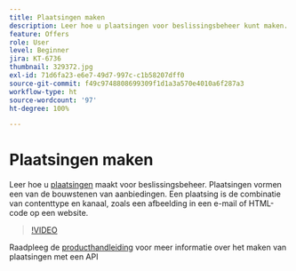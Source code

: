 ```yaml
---
title: Plaatsingen maken
description: Leer hoe u plaatsingen voor beslissingsbeheer kunt maken. Plaatsingen vormen een van de bouwstenen van aanbiedingen.
feature: Offers
role: User
level: Beginner
jira: KT-6736
thumbnail: 329372.jpg
exl-id: 71d6fa23-e6e7-49d7-997c-c1b58207dff0
source-git-commit: f49c9748808699309f1d1a3a570e4010a6f287a3
workflow-type: ht
source-wordcount: '97'
ht-degree: 100%

---
```


# Plaatsingen maken

Leer hoe u [plaatsingen](https://experienceleague.adobe.com/docs/journey-optimizer/using/offer-decisioniong/create-components/creating-placements.html?lang=nl) maakt voor beslissingsbeheer. Plaatsingen vormen een van de bouwstenen van aanbiedingen. Een plaatsing is de combinatie van contenttype en kanaal, zoals een afbeelding in een e-mail of HTML-code op een website.

>[!VIDEO](https://video.tv.adobe.com/v/329372?quality=12&learn=on)

Raadpleeg de [producthandleiding](https://experienceleague.adobe.com/docs/journey-optimizer/using/offer-decisioniong/api-reference/offers-api/placements/create.html?lang=nl) voor meer informatie over het maken van plaatsingen met een API
